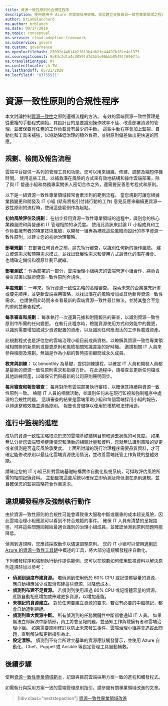 ```yaml
---
title: 資源一致性原則的合規性程序
description: 使用適用于 Azure 的雲端採用架構，學習建立支援資源一致性專業領域之程式的方法。
author: BrianBlanchard
ms.author: brblanch
ms.date: 09/17/2019
ms.topic: conceptual
ms.service: cloud-adoption-framework
ms.subservice: govern
ms.custom: governance
ms.openlocfilehash: 25092e44b14b2f813b4db2fe44497bf8ce4e1375
ms.sourcegitcommit: 9a84c2dfa4c3859fd7d5b1e06bbb8549ff6967fa
ms.translationtype: MT
ms.contentlocale: zh-TW
ms.lasthandoff: 05/21/2020
ms.locfileid: "83755921"
---
```

# <a name="resource-consistency-policy-compliance-processes"></a>資源一致性原則的合規性程序

本文討論控制[資源一致性](./index.md)之原則遵循流程的方法。 有效的雲端資源一致性管理是從重複的手動程式開始，其設計目的是要識別操作效率不佳、改善部署資源的管理，並確保要徑任務的工作負載會有最少的中斷。 這些手動程序會加上監視、自動化和工具來補強，以協助降低治理的額外負荷，並對原則偏差做出更快速的回應。

## <a name="planning-review-and-reporting-processes"></a>規劃、檢閱及報告流程

雲端平台提供一系列的管理工具和功能，您可以用來組織、佈建、調整及縮短停機時間。 使用這些工具，以補救潛在風險的方式來有效地結構和操作雲端部署，除了與 IT 營運小組和商務專案關係人密切合作之外，還需要妥善思考程式和原則。

以下是一組資源一致性專業領域經常會牽涉到的範例流程。 當您規劃可讓您根據業務變更和開發及 IT 小組 (賦有將指引付諸行動的工作) 意見反應來繼續更資源一致性原則的流程時，使用這些範例作為起點。

**初始風險評估及規劃：** 在初步採用資源一致性專業領域的過程中，識別您的核心業務風險和與營運和 IT 管理相關的承受度。 使用此資訊來討論 IT 小組成員和工作負載擁有者的特定技術風險，以開發一組專為補救這些風險而設計的基準資源一致性原則，以建立您的初始治理策略。

**部署規劃：** 在部署任何資產之前，請先執行審查，以識別任何新的操作風險。 建立資源需求和預期需求模式，並找出延展性需求和使用方式最佳化的潛在機會。 也請確定備份和復原計劃已就緒。

**部署測試：** 作為部署的一部分，雲端治理小組與您的雲端營運小組合作，將負責檢查部署以驗證資源一致性原則合規性。

**年度規劃：** 一年來，執行資源一致性策略的高階審查。 探索未來的企業擴充計畫或優先順序，並更新雲端採用策略，以找出潛在的風險增加或其他新興資源一致性需求。 也請使用此時間來查看最新的雲端資源一致性最佳做法，並將其整合至您的原則並審查程式。

**每季審查和規劃：** 每季執行一次運算元據和附隨報告的審查，以識別資源一致性原則中所需的任何變更。 在執行此程序時，檢閱資源使用方式和效能中的變更，以識別需要增加或減少資源配置的資產，以及識別任何應淘汰的工作負載或資產。

此規劃程式也是評估您的雲端治理小組目前成員資格，以瞭解與資源一致性專業領域相關聯的新原則或變更原則和風險相關知識差距的好時機。 邀請相關 IT 人員來參與檢閱及規劃，無論是作為小組的暫時技術顧問或永久成員。

**教育與訓練：** 以 bimonthly 為基礎，提供訓練課程，以確定 IT 人員和開發人員都是最新的資源一致性原則需求和指導方針。 在此過程中，請檢查並更新任何檔或其他訓練資產，以確保它們與最新的公司原則聲明同步。

**每月審查和報告審查：** 每月對所有雲端部署執行審核，以確保其持續與資源一致性原則一致。 檢閱 IT 人員的相關活動，並識別任何未在現行監視和強制程序中處理的合規性問題。 這項審查的結果是雲端策略小組和每個雲端採用小組的報告，以傳達整體效能並遵循原則。 報告也會儲存以便用於稽核和法律用途。

## <a name="processes-for-ongoing-monitoring"></a>進行中監視的進程

成功的資源一致性策略取決於您的雲端基礎結構目前和過去狀態的可見度。 如果無法分析您雲端環境健康情況和活動的相關計量和資料，您就無法識別風險的變更或者偵測是否違反風險承受度。 上面所討論的現行治理程序需要品質資料，才可確定能修改原則以最佳化雲端資源使用情況，並改善雲端託管工作負載的整體效能。

請確定您的 IT 小組已針對雲端基礎結構實作自動化監視系統，可擷取評估風險所需的相關記錄資料。 主動監視這些系統以確保立即偵測及降低潛在原則違規，並且確保您的監視策略符合作業需求。

## <a name="violation-triggers-and-enforcement-actions"></a>違規觸發程序及強制執行動作

由於資源一致性原則的合規性可能會導致重大服務中斷或嚴重的成本超支風險，因此雲端治理小組應該可以看到不符合規範的事件。 確保 IT 人員有清楚的呈報路徑，可將這些問題回報給最適合識別的治理小組成員，並確認偵測到原則問題時能降低。

偵測到違規時，您應該採取動作以儘速調整原則。 您的 IT 小組可以使用[適用於 Azure 的資源一致性工具鏈](./toolchain.md)中概述的工具，將大部分違規觸發程序自動化。

下列觸發程序和強制執行動作提供範例，您可以在規劃如何使用監視資料以解決原則違規時加以參考：

- **偵測到過度布建資源。** 若偵測到使用低於 60% CPU 或記憶體容量的資源，應自動相應減少或取消佈建這些資源，以降低成本。
- **偵測到布建不足資源。** 若偵測到使用超過 80% CPU 或記憶體容量的資源，應該自動相應增加或佈建更多資源，以增加產能。
- **未標記的資源建立。** 對於任何要建立資源的要求，若沒有必要的中繼標記，都會自動遭到拒絕。
- **偵測到重大資源中斷。** 所有偵測到的任務關鍵性中斷都會通知 IT 人員。 如果無法立即解決中斷情形，員工將會呈報問題，並通知工作負載擁有者和雲端治理小組。 如果需要原則修訂以防止未來發生事件，雲端治理小組將會追蹤此問題，直到解決和更新指引為止。
- **設定漂移。** 偵測到不符合所建立基準的資源應該觸發警示，並使用 Azure 自動化、Chef、Puppet 或 Ansible 等設定管理工具自動補救。

## <a name="next-steps"></a>後續步驟

使用[資源一致性專業領域範本](./template.md)，記錄與目前雲端採用方案一致的進程和觸發程式。

如需執行與採用方案一致的雲端管理原則指引，請參閱有關專業領域改進的文章。

> [!div class="nextstepaction"]
> [資源一致性專業領域改進](./discipline-improvement.md)
